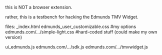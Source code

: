 this is NOT a browser extension.

rather, this is a testbench for hacking the Edmunds TMV Widget.



files:
_index.html
  edmunds_user_customizable.css #my options
  edmunds.com/.../simple-light.css #hard-coded stuff (could make my own version)
  
  ui_edmunds.js 
    edmunds.com/.../sdk.js
    edmunds.com/.../tmvwidget.js


